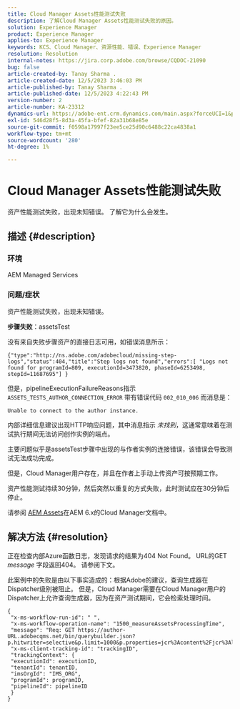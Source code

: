```yaml
---
title: Cloud Manager Assets性能测试失败
description: 了解Cloud Manager Assets性能测试失败的原因。
solution: Experience Manager
product: Experience Manager
applies-to: Experience Manager
keywords: KCS、Cloud Manager、资源性能、错误、Experience Manager
resolution: Resolution
internal-notes: https://jira.corp.adobe.com/browse/CQDOC-21090
bug: false
article-created-by: Tanay Sharma .
article-created-date: 12/5/2023 3:46:03 PM
article-published-by: Tanay Sharma .
article-published-date: 12/5/2023 4:22:43 PM
version-number: 2
article-number: KA-23312
dynamics-url: https://adobe-ent.crm.dynamics.com/main.aspx?forceUCI=1&pagetype=entityrecord&etn=knowledgearticle&id=ed605461-8593-ee11-be37-6045bd006b25
exl-id: 546d28f5-8d3a-45fa-bfef-82a31b68e85e
source-git-commit: f0598a17997f23ee5ce25d90c6488c22ca4838a1
workflow-type: tm+mt
source-wordcount: '280'
ht-degree: 1%

---
```


# Cloud Manager Assets性能测试失败


资产性能测试失败，出现未知错误。 了解它为什么会发生。

## 描述 {#description}


### 环境

AEM Managed Services

### 问题/症状 

资产性能测试失败，出现未知错误。

<b>步骤失败</b>：assetsTest

没有来自失败步骤资产的直接日志可用，如错误消息所示：

`{"type":"http://ns.adobe.com/adobecloud/missing-step-logs","status":404,"title":"Step logs not found","errors":[ "Logs not found for programId=809, executionId=3473820, phaseId=6253498, stepId=11687695"] } `

但是，pipelineExecutionFailureReasons指示 `ASSETS_TESTS_AUTHOR_CONNECTION_ERROR` 带有错误代码 `002_010_006` 而消息是：

`Unable to connect to the author instance. `

内部详细信息建议出现HTTP响应问题，其中消息指示 *未找到*，这通常意味着在测试执行期间无法访问创作实例的端点。

主要问题似乎是assetsTest步骤中出现的与作者实例的连接错误，该错误会导致测试无法成功完成。

但是，Cloud Manager用户存在，并且在作者上手动上传资产可按预期工作。

资产性能测试持续30分钟，然后突然以重复的方式失败，此时测试应在30分钟后停止。

请参阅 [AEM Assets](https://experienceleague.adobe.com/docs/experience-manager-cloud-manager/content/using/code-quality-testing.html#aem-assets)在AEM 6.x的Cloud Manager文档中。


## 解决方法 {#resolution}


正在检查内部Azure函数日志，发现请求的结果为404 Not Found。 URL的GET *message* 字段返回404。 请参阅下文。

此案例中的失败是由以下事实造成的：根据Adobe的建议，查询生成器在Dispatcher级别被阻止。
但是，Cloud Manager需要在Cloud Manager用户的Dispatcher上允许查询生成器，因为在资产测试期间，它会检索处理时间。




```
{
 "x-ms-workflow-run-id": " ",
 "x-ms-workflow-operation-name": "1500_measureAssetsProcessingTime",
 "message": "Req: GET https://author-URL.adobecqms.net/bin/querybuilder.json?p.hitwriter=selective&p.limit=1000&p.properties=jcr%3Acontent%2Fjcr%3AlastModified+jcr%3Acreated&path=%2Fcontent%2Fdam%2Fcloudmanager&property=jcr%3Acontent%2Fdam%3AassetState&property.depth=1&property.value=processed&type=dam%3AAsset",
 "x-ms-client-tracking-id": "trackingID",
 "trackingContext": {
 "executionId": executionID,
 "tenantId": tenantID,
 "imsOrgId": "IMS_ORG",
 "programId": programID,
 "pipelineId": pipelineID
 }
}
```
